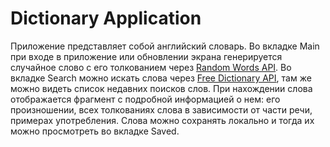 # Dictionary Application

Приложение представляет собой английский словарь.
Во вкладке Main при входе в приложение или обновлении экрана генерируется случайное слово с его толкованием через [Random Words API](https://github.com/mcnaveen/Random-Words-API). Во вкладке Search можно искать слова через [Free Dictionary API](https://dictionaryapi.dev/), там же можно видеть список недавних поисков слов. При нахождении слова отображается фрагмент с подробной информацией о нем: его произношении, всех толкованиях слова в зависимости от части речи, примерах употребления. Слова можно сохранять локально и тогда их можно просмотреть во вкладке Saved.
